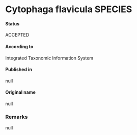 Cytophaga flavicula SPECIES
=======

#### Status
ACCEPTED

#### According to
Integrated Taxonomic Information System

#### Published in
null

#### Original name
null

### Remarks
null